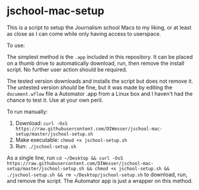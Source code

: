 # jschool-mac-setup

This is a script to setup the Journalism school Macs to my liking, or at least as close as I can come while only having access to userspace.  

To use:  

The simplest method is the `.app` included in this repository. It can be placed on a thumb drive to automatically download, run, then remove the install script. No further user action should be required.  

The tested version downloads and installs the script but does not remove it. The untested version *should* be fine, but it was made by editing the `document.wflow` file a Automator .app from a Linux box and I haven't had the chance to test it. Use at your own peril.

To run manually:    

1. Download: `curl -OsS https://raw.githubusercontent.com/DIWesser/jschool-mac-setup/master/jschool-setup.sh`
2. Make executable: `chmod +x jschool-setup.sh`
3. Run: `./jschool-setup.sh`

As a single line, run `cd ~/Desktop && curl -OsS https://raw.githubusercontent.com/DIWesser/jschool-mac-setup/master/jschool-setup.sh && chmod +x jschool-setup.sh && ./jschool-setup.sh && rm ~/Desktop/jschool-setup.sh` to download, run, and remove the script. The Automator app is just a wrapper on this method.  
